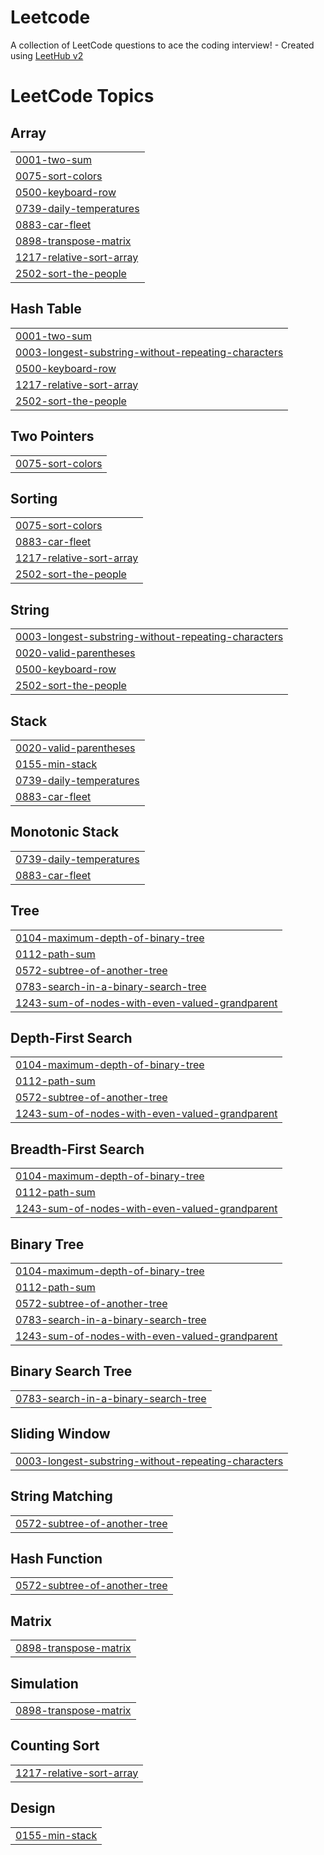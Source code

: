 # Leetcode
A collection of LeetCode questions to ace the coding interview! - Created using [LeetHub v2](https://github.com/arunbhardwaj/LeetHub-2.0)

<!---LeetCode Topics Start-->
# LeetCode Topics
## Array
|  |
| ------- |
| [0001-two-sum](https://github.com/fenet-as/Leetcode/tree/master/0001-two-sum) |
| [0075-sort-colors](https://github.com/fenet-as/Leetcode/tree/master/0075-sort-colors) |
| [0500-keyboard-row](https://github.com/fenet-as/Leetcode/tree/master/0500-keyboard-row) |
| [0739-daily-temperatures](https://github.com/fenet-as/Leetcode/tree/master/0739-daily-temperatures) |
| [0883-car-fleet](https://github.com/fenet-as/Leetcode/tree/master/0883-car-fleet) |
| [0898-transpose-matrix](https://github.com/fenet-as/Leetcode/tree/master/0898-transpose-matrix) |
| [1217-relative-sort-array](https://github.com/fenet-as/Leetcode/tree/master/1217-relative-sort-array) |
| [2502-sort-the-people](https://github.com/fenet-as/Leetcode/tree/master/2502-sort-the-people) |
## Hash Table
|  |
| ------- |
| [0001-two-sum](https://github.com/fenet-as/Leetcode/tree/master/0001-two-sum) |
| [0003-longest-substring-without-repeating-characters](https://github.com/fenet-as/Leetcode/tree/master/0003-longest-substring-without-repeating-characters) |
| [0500-keyboard-row](https://github.com/fenet-as/Leetcode/tree/master/0500-keyboard-row) |
| [1217-relative-sort-array](https://github.com/fenet-as/Leetcode/tree/master/1217-relative-sort-array) |
| [2502-sort-the-people](https://github.com/fenet-as/Leetcode/tree/master/2502-sort-the-people) |
## Two Pointers
|  |
| ------- |
| [0075-sort-colors](https://github.com/fenet-as/Leetcode/tree/master/0075-sort-colors) |
## Sorting
|  |
| ------- |
| [0075-sort-colors](https://github.com/fenet-as/Leetcode/tree/master/0075-sort-colors) |
| [0883-car-fleet](https://github.com/fenet-as/Leetcode/tree/master/0883-car-fleet) |
| [1217-relative-sort-array](https://github.com/fenet-as/Leetcode/tree/master/1217-relative-sort-array) |
| [2502-sort-the-people](https://github.com/fenet-as/Leetcode/tree/master/2502-sort-the-people) |
## String
|  |
| ------- |
| [0003-longest-substring-without-repeating-characters](https://github.com/fenet-as/Leetcode/tree/master/0003-longest-substring-without-repeating-characters) |
| [0020-valid-parentheses](https://github.com/fenet-as/Leetcode/tree/master/0020-valid-parentheses) |
| [0500-keyboard-row](https://github.com/fenet-as/Leetcode/tree/master/0500-keyboard-row) |
| [2502-sort-the-people](https://github.com/fenet-as/Leetcode/tree/master/2502-sort-the-people) |
## Stack
|  |
| ------- |
| [0020-valid-parentheses](https://github.com/fenet-as/Leetcode/tree/master/0020-valid-parentheses) |
| [0155-min-stack](https://github.com/fenet-as/Leetcode/tree/master/0155-min-stack) |
| [0739-daily-temperatures](https://github.com/fenet-as/Leetcode/tree/master/0739-daily-temperatures) |
| [0883-car-fleet](https://github.com/fenet-as/Leetcode/tree/master/0883-car-fleet) |
## Monotonic Stack
|  |
| ------- |
| [0739-daily-temperatures](https://github.com/fenet-as/Leetcode/tree/master/0739-daily-temperatures) |
| [0883-car-fleet](https://github.com/fenet-as/Leetcode/tree/master/0883-car-fleet) |
## Tree
|  |
| ------- |
| [0104-maximum-depth-of-binary-tree](https://github.com/fenet-as/Leetcode/tree/master/0104-maximum-depth-of-binary-tree) |
| [0112-path-sum](https://github.com/fenet-as/Leetcode/tree/master/0112-path-sum) |
| [0572-subtree-of-another-tree](https://github.com/fenet-as/Leetcode/tree/master/0572-subtree-of-another-tree) |
| [0783-search-in-a-binary-search-tree](https://github.com/fenet-as/Leetcode/tree/master/0783-search-in-a-binary-search-tree) |
| [1243-sum-of-nodes-with-even-valued-grandparent](https://github.com/fenet-as/Leetcode/tree/master/1243-sum-of-nodes-with-even-valued-grandparent) |
## Depth-First Search
|  |
| ------- |
| [0104-maximum-depth-of-binary-tree](https://github.com/fenet-as/Leetcode/tree/master/0104-maximum-depth-of-binary-tree) |
| [0112-path-sum](https://github.com/fenet-as/Leetcode/tree/master/0112-path-sum) |
| [0572-subtree-of-another-tree](https://github.com/fenet-as/Leetcode/tree/master/0572-subtree-of-another-tree) |
| [1243-sum-of-nodes-with-even-valued-grandparent](https://github.com/fenet-as/Leetcode/tree/master/1243-sum-of-nodes-with-even-valued-grandparent) |
## Breadth-First Search
|  |
| ------- |
| [0104-maximum-depth-of-binary-tree](https://github.com/fenet-as/Leetcode/tree/master/0104-maximum-depth-of-binary-tree) |
| [0112-path-sum](https://github.com/fenet-as/Leetcode/tree/master/0112-path-sum) |
| [1243-sum-of-nodes-with-even-valued-grandparent](https://github.com/fenet-as/Leetcode/tree/master/1243-sum-of-nodes-with-even-valued-grandparent) |
## Binary Tree
|  |
| ------- |
| [0104-maximum-depth-of-binary-tree](https://github.com/fenet-as/Leetcode/tree/master/0104-maximum-depth-of-binary-tree) |
| [0112-path-sum](https://github.com/fenet-as/Leetcode/tree/master/0112-path-sum) |
| [0572-subtree-of-another-tree](https://github.com/fenet-as/Leetcode/tree/master/0572-subtree-of-another-tree) |
| [0783-search-in-a-binary-search-tree](https://github.com/fenet-as/Leetcode/tree/master/0783-search-in-a-binary-search-tree) |
| [1243-sum-of-nodes-with-even-valued-grandparent](https://github.com/fenet-as/Leetcode/tree/master/1243-sum-of-nodes-with-even-valued-grandparent) |
## Binary Search Tree
|  |
| ------- |
| [0783-search-in-a-binary-search-tree](https://github.com/fenet-as/Leetcode/tree/master/0783-search-in-a-binary-search-tree) |
## Sliding Window
|  |
| ------- |
| [0003-longest-substring-without-repeating-characters](https://github.com/fenet-as/Leetcode/tree/master/0003-longest-substring-without-repeating-characters) |
## String Matching
|  |
| ------- |
| [0572-subtree-of-another-tree](https://github.com/fenet-as/Leetcode/tree/master/0572-subtree-of-another-tree) |
## Hash Function
|  |
| ------- |
| [0572-subtree-of-another-tree](https://github.com/fenet-as/Leetcode/tree/master/0572-subtree-of-another-tree) |
## Matrix
|  |
| ------- |
| [0898-transpose-matrix](https://github.com/fenet-as/Leetcode/tree/master/0898-transpose-matrix) |
## Simulation
|  |
| ------- |
| [0898-transpose-matrix](https://github.com/fenet-as/Leetcode/tree/master/0898-transpose-matrix) |
## Counting Sort
|  |
| ------- |
| [1217-relative-sort-array](https://github.com/fenet-as/Leetcode/tree/master/1217-relative-sort-array) |
## Design
|  |
| ------- |
| [0155-min-stack](https://github.com/fenet-as/Leetcode/tree/master/0155-min-stack) |
<!---LeetCode Topics End-->